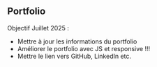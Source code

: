 ## Portfolio

Objectif Juillet 2025 :
- Mettre à jour les informations du portfolio
- Améliorer le portfolio avec JS et responsive !!!
- Mettre le lien vers GitHub, LinkedIn etc.
